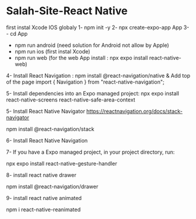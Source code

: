 # Salah-Site-React Native

first instal Xcode IOS globaly
1- npm init -y
2- npx create-expo-app App 
3- - cd App
- npm run android (need solution for Android not allow by Apple)
- npm run ios (first instal Xcode)
- npm run web (for the web App install :  npx expo install react-native-web)


4- Install React Navigation :
npm install @react-navigation/native
& Add top of the page
import { Navigation } from "react-native-navigation";

5- Install dependencies into an Expo managed project:
npx expo install react-native-screens react-native-safe-area-context

5- Install React Native Navigator
https://reactnavigation.org/docs/stack-navigator

npm install @react-navigation/stack

6- Install React Native Navigation 


7- If you have a Expo managed project, in your project directory, run:

npx expo install react-native-gesture-handler

8- install react native drawer

npm install @react-navigation/drawer


9- install react native animated

npm i react-native-reanimated

